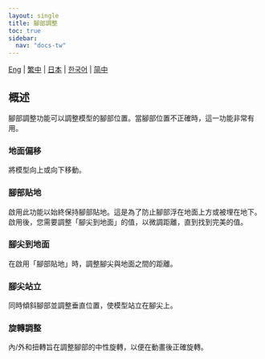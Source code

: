 ```yaml
---
layout: single
title: 腳部調整
toc: true
sidebar:
  nav: "docs-tw"
---
```


[Eng](/dancexr/features/feet_adjustments) | [繁中](/tw/dancexr/features/feet_adjustments) | [日本](/jp/dancexr/features/feet_adjustments) | [한국어](/kr/dancexr/features/feet_adjustments) | [简中](/zh/dancexr/features/feet_adjustments)

## 概述
腳部調整功能可以調整模型的腳部位置。當腳部位置不正確時，這一功能非常有用。

### 地面偏移
將模型向上或向下移動。

### 腳部貼地
啟用此功能以始終保持腳部貼地。這是為了防止腳部浮在地面上方或被埋在地下。啟用後，您需要調整「腳尖到地面」的值，以微調距離，直到找到完美的值。

### 腳尖到地面
在啟用「腳部貼地」時，調整腳尖與地面之間的距離。

### 腳尖站立
同時傾斜腳部並調整垂直位置，使模型站立在腳尖上。

### 旋轉調整
內/外和扭轉旨在調整腳部的中性旋轉，以便在動畫後正確旋轉。